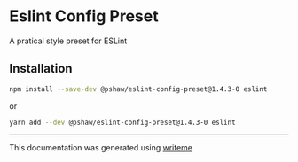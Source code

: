 # Eslint Config Preset

A pratical style preset for ESLint

## Installation

```bash
npm install --save-dev @pshaw/eslint-config-preset@1.4.3-0 eslint
```
or
```bash
yarn add --dev @pshaw/eslint-config-preset@1.4.3-0 eslint
```

---
This documentation was generated using [writeme](https://www.npmjs.com/package/@writeme/core)
